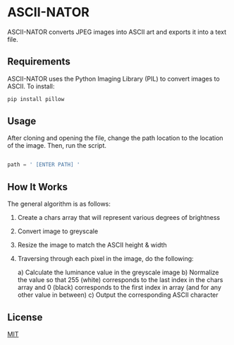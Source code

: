 # ASCII-NATOR

ASCII-NATOR converts JPEG images into ASCII art and exports it into a text file.

## Requirements

ASCII-NATOR uses the Python Imaging Library (PIL) to convert images to ASCII. To install:

```bash
pip install pillow
```

## Usage

After cloning and opening the file, change the path location to the location of the image. Then, run the script.

```python

path = ' [ENTER PATH] '

```

## How It Works
The general algorithm is as follows:
  1) Create a chars array that will represent various degrees of brightness
  2) Convert image to greyscale
  3) Resize the image to match the ASCII height & width
  4) Traversing through each pixel in the image, do the following:
  
      a) Calculate the luminance value in the greyscale image
      b) Normalize the value so that 255 (white) corresponds to the last index in
       the chars array and 0 (black) corresponds to the first index in array (and for
       any other value in between)
      c) Output the corresponding ASCII character

## License
[MIT](https://choosealicense.com/licenses/mit/)

